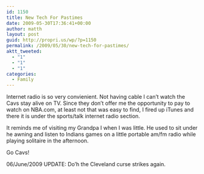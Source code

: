 ```yaml
---
id: 1150
title: New Tech For Pastimes
date: 2009-05-30T17:36:41+00:00
author: matth
layout: post
guid: http://propri.us/wp/?p=1150
permalink: /2009/05/30/new-tech-for-pastimes/
aktt_tweeted:
  - "1"
  - "1"
  - "1"
categories:
  - Family
---
```

Internet radio is so very convienient. Not having cable I can&#8217;t watch the Cavs stay alive on TV. Since they don&#8217;t offer me the opportunity to pay to watch on NBA.com, at least not that was easy to find, I fired up iTunes and there it is under the sports/talk internet radio section.

It reminds me of visiting my Grandpa I when I was little. He used to sit under he awning and listen to Indians games on a little portable am/fm radio while playing solitaire in the afternoon.

Go Cavs!

06/June/2009 UPDATE: Do&#8217;h the Cleveland curse strikes again.